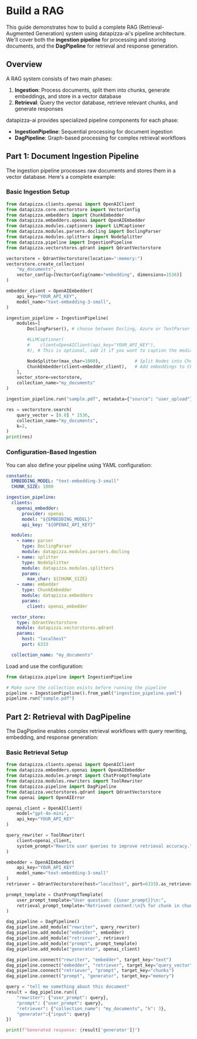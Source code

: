 # Build a RAG

This guide demonstrates how to build a complete RAG (Retrieval-Augmented Generation) system using datapizza-ai's pipeline architecture. We'll cover both the **ingestion pipeline** for processing and storing documents, and the **DagPipeline** for retrieval and response generation.

## Overview

A RAG system consists of two main phases:

1. **Ingestion**: Process documents, split them into chunks, generate embeddings, and store in a vector database
2. **Retrieval**: Query the vector database, retrieve relevant chunks, and generate responses

datapizza-ai provides specialized pipeline components for each phase:

- **IngestionPipeline**: Sequential processing for document ingestion
- **DagPipeline**: Graph-based processing for complex retrieval workflows

## Part 1: Document Ingestion Pipeline

The ingestion pipeline processes raw documents and stores them in a vector database. Here's a complete example:

### Basic Ingestion Setup

```python
from datapizza.clients.openai import OpenAIClient
from datapizza.core.vectorstore import VectorConfig
from datapizza.embedders import ChunkEmbedder
from datapizza.embedders.openai import OpenAIEmbedder
from datapizza.modules.captioners import LLMCaptioner
from datapizza.modules.parsers.docling import DoclingParser
from datapizza.modules.splitters import NodeSplitter
from datapizza.pipeline import IngestionPipeline
from datapizza.vectorstores.qdrant import QdrantVectorstore

vectorstore = QdrantVectorstore(location=":memory:")
vectorstore.create_collection(
    "my_documents",
    vector_config=[VectorConfig(name="embedding", dimensions=1536)]
)

embedder_client = OpenAIEmbedder(
    api_key="YOUR_API_KEY",
    model_name="text-embedding-3-small",
)

ingestion_pipeline = IngestionPipeline(
    modules=[
        DoclingParser(), # choose between Docling, Azure or TextParser to parse plain text

        #LLMCaptioner(
        #    client=OpenAIClient(api_key="YOUR_API_KEY"),
        #), # This is optional, add it if you want to caption the media

        NodeSplitter(max_char=1000),             # Split Nodes into Chunks
        ChunkEmbedder(client=embedder_client),   # Add embeddings to Chunks
    ],
    vector_store=vectorstore,
    collection_name="my_documents"
)

ingestion_pipeline.run("sample.pdf", metadata={"source": "user_upload"})

res = vectorstore.search(
    query_vector = [0.0] * 1536,
    collection_name="my_documents",
    k=2,
)
print(res)
```


### Configuration-Based Ingestion

You can also define your pipeline using YAML configuration:

```yaml
constants:
  EMBEDDING_MODEL: "text-embedding-3-small"
  CHUNK_SIZE: 1000

ingestion_pipeline:
  clients:
    openai_embedder:
      provider: openai
      model: "${EMBEDDING_MODEL}"
      api_key: "${OPENAI_API_KEY}"

  modules:
    - name: parser
      type: DoclingParser
      module: datapizza.modules.parsers.docling
    - name: splitter
      type: NodeSplitter
      module: datapizza.modules.splitters
      params:
        max_char: ${CHUNK_SIZE}
    - name: embedder
      type: ChunkEmbedder
      module: datapizza.embedders
      params:
        client: openai_embedder

  vector_store:
    type: QdrantVectorstore
    module: datapizza.vectorstores.qdrant
    params:
      host: "localhost"
      port: 6333

  collection_name: "my_documents"
```

Load and use the configuration:

```python
from datapizza.pipeline import IngestionPipeline

# Make sure the collection exists before running the pipeline
pipeline = IngestionPipeline().from_yaml("ingestion_pipeline.yaml")
pipeline.run("sample.pdf")

```

## Part 2: Retrieval with DagPipeline

The DagPipeline enables complex retrieval workflows with query rewriting, embedding, and response generation:

### Basic Retrieval Setup

```python
from datapizza.clients.openai import OpenAIClient
from datapizza.embedders.openai import OpenAIEmbedder
from datapizza.modules.prompt import ChatPromptTemplate
from datapizza.modules.rewriters import ToolRewriter
from datapizza.pipeline import DagPipeline
from datapizza.vectorstores.qdrant import QdrantVectorstore
from openai import OpenAIError

openai_client = OpenAIClient(
    model="gpt-4o-mini",
    api_key="YOUR_API_KEY"
)

query_rewriter = ToolRewriter(
    client=openai_client,
    system_prompt="Rewrite user queries to improve retrieval accuracy."
)

embedder = OpenAIEmbedder(
    api_key="YOUR_API_KEY"
    model_name="text-embedding-3-small"
)
retriever = QdrantVectorstore(host="localhost", port=6333).as_retriever(collection_name="my_documents", k=5)

prompt_template = ChatPromptTemplate(
    user_prompt_template="User question: {{user_prompt}}\n:",
    retrieval_prompt_template="Retrieved content:\n{% for chunk in chunks %}{{ chunk.text }}\n{% endfor %}"
)

dag_pipeline = DagPipeline()
dag_pipeline.add_module("rewriter", query_rewriter)
dag_pipeline.add_module("embedder", embedder)
dag_pipeline.add_module("retriever", retriever)
dag_pipeline.add_module("prompt", prompt_template)
dag_pipeline.add_module("generator", openai_client)

dag_pipeline.connect("rewriter", "embedder", target_key="text")
dag_pipeline.connect("embedder", "retriever", target_key="query_vector")
dag_pipeline.connect("retriever", "prompt", target_key="chunks")
dag_pipeline.connect("prompt", "generator", target_key="memory")

query = "tell me something about this document"
result = dag_pipeline.run({
    "rewriter": {"user_prompt": query},
    "prompt": {"user_prompt": query},
    "retriever": {"collection_name": "my_documents", "k": 3},
    "generator":{"input": query}
})

print(f"Generated response: {result['generator']}")
```
